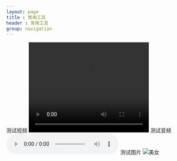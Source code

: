 ```yaml
---
layout: page
title : 常用工具
header : 常用工具
group: navigation
---
```

测试视频
<video src="http://lxqncdn.miaopai.com/stream/BvmaXK2X49guVi4ehlOjjQ__.mp4" width="320" height="240" controls="controls">
Your browser does not support the video tag.
</video>
测试音频
<audio src="http://www.xiami.com/widget/0_3515679/singlePlayer.swf" controls="controls">
Your browser does not support the audio tag.
</audio>
测试图片
<img src="http://ww4.sinaimg.cn/cmw218/005uPDlbgw1f1drj093cej30zk0qon4d.jpg" alt="美女">
